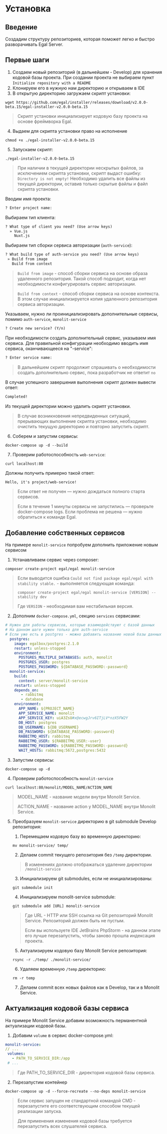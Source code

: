 # Установка

## Введение

Создадим структуру репозиториев, которая поможет легко и быстро
разворачивать Egal Server.


## Первые шаги

1. Создаем новый репозиторий (в дальнейшем - Develop) для хранения
   кодовой базы проекта. При создании проекта не выбираем пункт `Initialize repository with a README`
2. Клонируем его в нужную нам директорию и открываем в IDE
3. В открытую директорию загружаем скрипт установки:
   
```shell
wget https://github.com/egal/installer/releases/download/v2.0.0-beta.15/egal-installer-v2.0.0-beta.15
```

>Скрипт установки инициализирует кодовую базу проекта на основе фреймворка Egal.

4. Выдаем для скрипта установки право на исполнение
   
```shell
chmod +x ./egal-installer-v2.0.0-beta.15
```

5. Запускаем скрипт:

```shell
./egal-installer-v2.0.0-beta.15
```

> При наличии в текущей директории нескрытых файлов, за исключением скрипта установки, скрипт выдаст ошибку:
> `Directory is not empty!`
> Необходимо удалить все файлы из текущей директории, оставив только скрытые файлы и файл скрипта установки.
   
Вводим имя проекта:

```html
? Enter project name: 
```
   
Выбираем тип клиента:

```html
? What type of client you need? (Use arrow keys)
  » Vue.js
    Nuxt.js
```

Выбираем тип сборки сервиса авторизации (`auth-service`):

```html
? What build type of auth-service you need? (Use arrow keys)
 » Build from image
   Build from context
```

> `Build from image` - способ сборки сервиса на основе образа удаленного репозитория.
> Такой способ подходит, когда нет необходимости конфигурировать сервис авторизации.
> 
> `Build from context` - способ сборки сервиса на основе контекста. В этом случае инициализируется копия
> удаленного репозитория сервиса авторизации.

Указываем, нужно ли проинициализировать дополнительные сервисы, помимо `auth-service`, ```monolit-service```

```html
? Create new service? (Y/n)
```

При необходимости создать дополнительный сервис, указываем имя сервиса.
Для правильной конфигурации необходимо вводить имя сервиса, оканчивающееся на "-service":

```html
? Enter service name:
```

> В дальнейшем скрипт продолжит спрашивать о необходимости создать
> дополнительно сервис, пока разработчик не ответит `no`

В случае успешного завершения выполнения скрипт должен вывести ответ:

```html
Completed!
```

Из текущей директории можно удалить скрипт установки.

> В случае возникновения непредвиденных ситуаций, прерывающих выполнение скрипта установки,
> необходимо очистить текущую директорию и повторно запустить скрипт.

6. Соберем и запустим сервисы:

```shell
docker-compose up -d --build
```
   
7. Проверим работоспособность `web-service`:

```shell
curl localhost:80
```

Должны получить примерно такой ответ:

```html
Hello, it's project/web-service!
```

> Если ответ не получен — нужно дождаться полного старта сервисов.
>
> Если в течение 1 минуты сервисы не запустились — проверьте
> docker-compose logs. Если проблема не решена — нужно обратиться к
> команде Egal.


## Добавление собственных сервисов

На примере `monolit-service` попробуем дополнить приложение новым
сервисом

1. Устанавливаем сервис через composer:

```shell
composer create-project egal/egal monolit-service
```

> Если выводится ошибка `Could not find package egal/egal with
> stability stable.` - выполняется следующая команда:
>
> ```shell
> composer create-project egal/egal monolit-service [VERSION] --stability dev
> ```
>
> Где `VERSION` - необходимая вам неcтабильная версия.

2. Дополним `docker-compose.yml`, секцию `services` сервисами:

```yaml
# Нужен для работы сервисов, которые взаимодействуют с базой данных
# На данном шаге нужен только для auth-service
# Если уже есть в postgres - можно добавить название новой базы данных в POSTGRES_MULTIPLE_DATABASES переменной через запятую
  postgres:
    image: egalbox/postgres:2.1.0
    restart: unless-stopped
    environment:
      POSTGRES_MULTIPLE_DATABASES: auth, monolit
      POSTGRES_USER: postgres
      POSTGRES_PASSWORD: ${DATABASE_PASSWORD:-password}
  monolit-service:
    build:
      context: server/monolit-service
    restart: unless-stopped
    depends_on:
       - rabbitmq
       - database
    environment:
      APP_NAME: ${PROJECT_NAME}
      APP_SERVICE_NAME: monolit
      APP_SERVICE_KEY: uiA3ZsU#x@ecwgJrv6ITjLV*nzX5FW2Y
      DB_HOST: postgres
      DB_USERNAME: ${DB_USERNAME}
      DB_PASSWORD: ${DATABASE_PASSWORD:-password}
      RABBITMQ_HOST: rabbitmq
      RABBITMQ_USER: ${RABBITMQ_USER:-user}
      RABBITMQ_PASSWORD: ${RABBITMQ_PASSWORD:-password}
      WAIT_HOSTS: rabbitmq:5672,postgres:5432
```

3. Запустим сервисы:

```shell
docker-compose up -d
```

4. Проверим работоспособность `monolit-service`

```shell
curl localhost:80/monolit/MODEL_NAME/ACTION_NAME
```

> MODEL_NAME - название модели внутри Monolit Service.
>
> ACTION_NAME - название action у MODEL_NAME внутри Monolit Service.

5. Преобразуем `monolit-service` директорию в git submodule Develop
репозитория:

   1. Перемещаем кодовую базу во временную директорию:

   ```shell
   mv monolit-service/ temp/
   ```

   2. Делаем commit текущего репозитория без `/temp` директории.

   > В изменениях должно отображаться удаление директории
   > `/monolit-service`

   3. Инициализируем git submodules, если не инициализированы:

   ```shell
   git submodule init
   ```

   4. Инициализируем monolit-service submodule:

   ```shell
   git submodule add [URL] monolit-service
   ```

   > Где URL - HTTP или SSH ссылка на Git репозиторий Monolit
   > Service. Репозиторий должен быть не пустым.
   >
   > Если вы используете IDE JetBrains PhpStorm - на данном этапе его
   > лучше перезапустить, чтобы заново прошла индексация проекта.

   5. Актуализируем кодовую базу Monolit Service репозитория:

   ```shell
   rsync -r ./temp/ ./monolit-service/
   ```

   6. Удаляем временную `/temp` директорию:

   ```shell
   rm -r temp
   ```

   7. Делаем commit всех новых файлов как в Develop, так и в Monolit
      Service.


## Актуализация кодовой базы сервиса

На примере Monolit Service добавим возможность перманентной актуализации
кодовой базы.

1. Добавим `volume` в сервис docker-compose.yml:

```yaml
monolit-service:
// ...
 volumes:
   - PATH_TO_SERVICE_DIR:/app
 # ...
```

> Где PATH_TO_SERVICE_DIR - директория кодовой базы сервиса.

2. Перезапустим контейнер

```shell
docker-compose up -d --force-recreate --no-deps monolit-service
```

> Если сервис запущен не стандартной командой CMD - перезапустите его
> соответствующим способом текущей реализации запуска.
>
> Для применения изменения кодовой базы требуется перезапустить всех
> слушателей сервиса.

